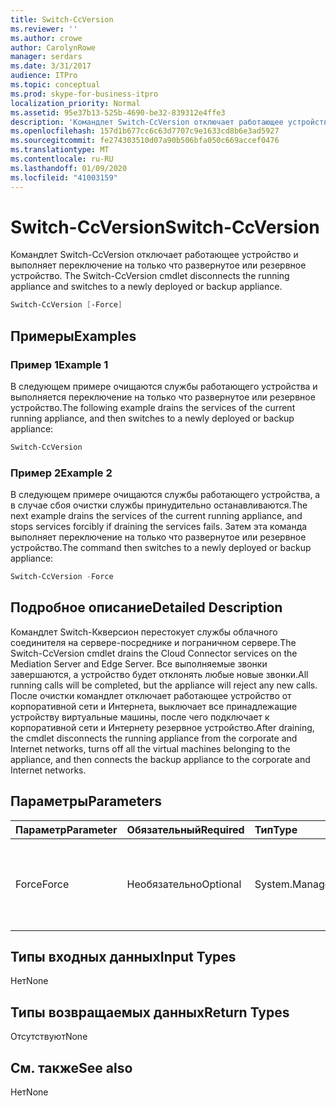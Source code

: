 ```yaml
---
title: Switch-CcVersion
ms.reviewer: ''
ms.author: crowe
author: CarolynRowe
manager: serdars
ms.date: 3/31/2017
audience: ITPro
ms.topic: conceptual
ms.prod: skype-for-business-itpro
localization_priority: Normal
ms.assetid: 95e37b13-525b-4690-be32-839312e4ffe3
description: 'Командлет Switch-CcVersion отключает работающее устройство и выполняет переключение на только что развернутое или резервное устройство. '
ms.openlocfilehash: 157d1b677cc6c63d7707c9e1633cd8b6e3ad5927
ms.sourcegitcommit: fe274303510d07a90b506bfa050c669accef0476
ms.translationtype: MT
ms.contentlocale: ru-RU
ms.lasthandoff: 01/09/2020
ms.locfileid: "41003159"
---
```

# <a name="switch-ccversion"></a><span data-ttu-id="2dbf7-103">Switch-CcVersion</span><span class="sxs-lookup"><span data-stu-id="2dbf7-103">Switch-CcVersion</span></span>
 
<span data-ttu-id="2dbf7-104">Командлет Switch-CcVersion отключает работающее устройство и выполняет переключение на только что развернутое или резервное устройство. </span><span class="sxs-lookup"><span data-stu-id="2dbf7-104">The Switch-CcVersion cmdlet disconnects the running appliance and switches to a newly deployed or backup appliance.</span></span> 
  
```powershell
Switch-CcVersion [-Force]
```

## <a name="examples"></a><span data-ttu-id="2dbf7-105">Примеры</span><span class="sxs-lookup"><span data-stu-id="2dbf7-105">Examples</span></span>
<span data-ttu-id="2dbf7-106"><a name="Examples"> </a></span><span class="sxs-lookup"><span data-stu-id="2dbf7-106"></span></span>

### <a name="example-1"></a><span data-ttu-id="2dbf7-107">Пример 1</span><span class="sxs-lookup"><span data-stu-id="2dbf7-107">Example 1</span></span>

<span data-ttu-id="2dbf7-108">В следующем примере очищаются службы работающего устройства и выполняется переключение на только что развернутое или резервное устройство.</span><span class="sxs-lookup"><span data-stu-id="2dbf7-108">The following example drains the services of the current running appliance, and then switches to a newly deployed or backup appliance:</span></span>
  
```powershell
Switch-CcVersion
```

### <a name="example-2"></a><span data-ttu-id="2dbf7-109">Пример 2</span><span class="sxs-lookup"><span data-stu-id="2dbf7-109">Example 2</span></span>

<span data-ttu-id="2dbf7-110">В следующем примере очищаются службы работающего устройства, а в случае сбоя очистки службы принудительно останавливаются.</span><span class="sxs-lookup"><span data-stu-id="2dbf7-110">The next example drains the services of the current running appliance, and stops services forcibly if draining the services fails.</span></span> <span data-ttu-id="2dbf7-111">Затем эта команда выполняет переключение на только что развернутое или резервное устройство.</span><span class="sxs-lookup"><span data-stu-id="2dbf7-111">The command then switches to a newly deployed or backup appliance:</span></span>
  
```powershell
Switch-CcVersion -Force
```

## <a name="detailed-description"></a><span data-ttu-id="2dbf7-112">Подробное описание</span><span class="sxs-lookup"><span data-stu-id="2dbf7-112">Detailed Description</span></span>
<span data-ttu-id="2dbf7-113"><a name="DetailedDescription"> </a></span><span class="sxs-lookup"><span data-stu-id="2dbf7-113"></span></span>

<span data-ttu-id="2dbf7-114">Командлет Switch-Ккверсион перестокует службы облачного соединителя на сервере-посреднике и пограничном сервере.</span><span class="sxs-lookup"><span data-stu-id="2dbf7-114">The Switch-CcVersion cmdlet drains the Cloud Connector services on the Mediation Server and Edge Server.</span></span> <span data-ttu-id="2dbf7-115">Все выполняемые звонки завершаются, а устройство будет отклонять любые новые звонки.</span><span class="sxs-lookup"><span data-stu-id="2dbf7-115">All running calls will be completed, but the appliance will reject any new calls.</span></span> <span data-ttu-id="2dbf7-116">После очистки командлет отключает работающее устройство от корпоративной сети и Интернета, выключает все принадлежащие устройству виртуальные машины, после чего подключает к корпоративной сети и Интернету резервное устройство.</span><span class="sxs-lookup"><span data-stu-id="2dbf7-116">After draining, the cmdlet disconnects the running appliance from the corporate and Internet networks, turns off all the virtual machines belonging to the appliance, and then connects the backup appliance to the corporate and Internet networks.</span></span>
  
## <a name="parameters"></a><span data-ttu-id="2dbf7-117">Параметры</span><span class="sxs-lookup"><span data-stu-id="2dbf7-117">Parameters</span></span>
<span data-ttu-id="2dbf7-118"><a name="DetailedDescription"> </a></span><span class="sxs-lookup"><span data-stu-id="2dbf7-118"></span></span>

|<span data-ttu-id="2dbf7-119">**Параметр**</span><span class="sxs-lookup"><span data-stu-id="2dbf7-119">**Parameter**</span></span>|<span data-ttu-id="2dbf7-120">**Обязательный**</span><span class="sxs-lookup"><span data-stu-id="2dbf7-120">**Required**</span></span>|<span data-ttu-id="2dbf7-121">**Тип**</span><span class="sxs-lookup"><span data-stu-id="2dbf7-121">**Type**</span></span>|<span data-ttu-id="2dbf7-122">**Описание**</span><span class="sxs-lookup"><span data-stu-id="2dbf7-122">**Description**</span></span>|
|:-----|:-----|:-----|:-----|
| <span data-ttu-id="2dbf7-123">Force</span><span class="sxs-lookup"><span data-stu-id="2dbf7-123">Force</span></span> <br/> | <span data-ttu-id="2dbf7-124">Необязательно</span><span class="sxs-lookup"><span data-stu-id="2dbf7-124">Optional</span></span> <br/> |<span data-ttu-id="2dbf7-125">System.Management.Automation.SwitchParameter</span><span class="sxs-lookup"><span data-stu-id="2dbf7-125">System.Management.Automation.SwitchParameter</span></span>  <br/> | <span data-ttu-id="2dbf7-126"> Принудительно останавливает службы при сбое их очистки.</span><span class="sxs-lookup"><span data-stu-id="2dbf7-126">Stops services forcibly if draining the services fails.</span></span> <br/> |
   
## <a name="input-types"></a><span data-ttu-id="2dbf7-127">Типы входных данных</span><span class="sxs-lookup"><span data-stu-id="2dbf7-127">Input Types</span></span>
<span data-ttu-id="2dbf7-128"><a name="InputTypes"> </a></span><span class="sxs-lookup"><span data-stu-id="2dbf7-128"></span></span>

<span data-ttu-id="2dbf7-129">Нет</span><span class="sxs-lookup"><span data-stu-id="2dbf7-129">None</span></span>
  
## <a name="return-types"></a><span data-ttu-id="2dbf7-130">Типы возвращаемых данных</span><span class="sxs-lookup"><span data-stu-id="2dbf7-130">Return Types</span></span>
<span data-ttu-id="2dbf7-131"><a name="ReturnTypes"> </a></span><span class="sxs-lookup"><span data-stu-id="2dbf7-131"></span></span>

<span data-ttu-id="2dbf7-132">Отсутствуют</span><span class="sxs-lookup"><span data-stu-id="2dbf7-132">None</span></span>
  
## <a name="see-also"></a><span data-ttu-id="2dbf7-133">См. также</span><span class="sxs-lookup"><span data-stu-id="2dbf7-133">See also</span></span>
<span data-ttu-id="2dbf7-134"><a name="ReturnTypes"> </a></span><span class="sxs-lookup"><span data-stu-id="2dbf7-134"></span></span>

<span data-ttu-id="2dbf7-135">Нет</span><span class="sxs-lookup"><span data-stu-id="2dbf7-135">None</span></span>
  

